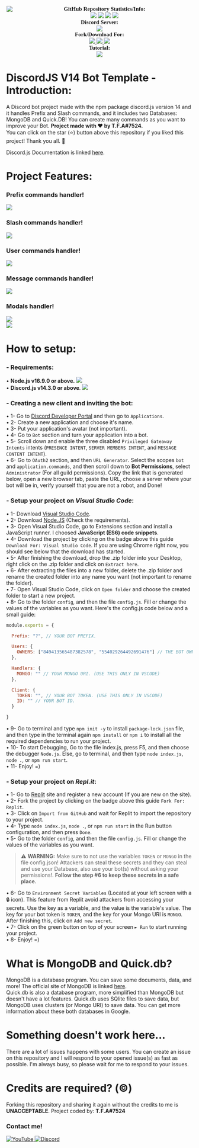 <p align="center">
	<img src="https://github-readme-stats.vercel.app/api/pin/?username=TFAGaming&repo=DiscordJS-V14-Bot-Template&theme=dark" style="float: left; margin: 0px 10px 15px 1px;"/> <a style="font-size: 20px"> <a style="font-size: 30px">
</p>



<p align="center">
    <a style="font-size:15px;font-family:verdana"><b>GitHub Repository Statistics/Info:</b></a><br>
    <img src="https://img.shields.io/github/release/TFAGaming/DiscordJS-V14-Bot-Template?label=Last%20Release">
    <!--<img src="https://img.shields.io/github/forks/TFAGaming/DiscordJS-V14-Bot-Template?label=Forks&color=32CD32">
    <img src="https://img.shields.io/github/stars/TFAGaming/DiscordJS-V14-Bot-Template?label=Stars&color=yellow"  -->
     <img src="https://img.shields.io/github/license/TFAGaming/DiscordJS-V14-Bot-Template?label=License&color=808080">
    <img src="https://img.shields.io/github/issues/TFAGaming/DiscordJS-V14-Bot-Template?label=Issues&color=yellow">
    <img src="https://img.shields.io/github/issues-closed/TFAGaming/DiscordJS-V14-Bot-Template?label=Issues%20Closed&color=32CD32">
    <br>
    <a style="font-size:15px;font-family:verdana"><b>Discord Server:</b></a><br>
    <a href="https://discord.gg/bGNRZcnwWy">
        <img src="https://img.shields.io/discord/918611797194465280.svg?label=Discord%20Server:&logo=discord&color=5865F2"><br>
    </a>
    <a style="font-size:15px;font-family:verdana"><b>Fork/Download For:</b></a><br>
    <a href="https://replit.com/github/TFAGaming/DiscordJS-V14-Bot-Template">
        <img src="https://img.shields.io/badge/Repl.it-100000?label=Fork%20on:&style=flat&logo=replit&color=808080&logoColor=white">
    </a>
    <a href="https://github.com/TFAGaming/DiscordJS-V14-Bot-Template/archive/refs/heads/main.zip">
        <img src="https://img.shields.io/badge/Visual Studio Code-100000?label=Download%20for:&style=flat&logo=visual studio code&color=blue&logoColor=007ACC">
    </a>
    <a href="https://github.com/TFAGaming/DiscordJS-V14-Bot-Template/fork">
        <img src="https://img.shields.io/badge/GitHub-100000?label=Fork%20on:&style=flat&logo=github&color=808080">
    </a><br>
    <a style="font-size:15px;font-family:verdana"><b>Tutorial:</b></a><br>
    <a href="https://www.youtube.com/watch?v=dGyzjW9Ld4U&t=175s&ab_channel=T.F.A7524">
	<img src="https://img.shields.io/badge/YouTube-100000?logo=youtube&logoColor=ff0000&label=Tutorial%20on:&color=ff0000">
    </a>
</p>

# DiscordJS V14 Bot Template - Introduction:
A Discord bot project made with the npm package discord.js version 14 and it handles Prefix and Slash commands, and it includes two Databases: MongoDB and Quick.DB! You can create many commands as you want to improve your Bot. **Project made with ❤ by T.F.A#7524.**<br>
You can click on the star (⭐️) button above this repository if you liked this project! Thank you all. 🙏

Discord.js Documentation is linked [here](https://discord.js.org/#/docs/discord.js/main/general/welcome).

# Project Features:
### Prefix commands handler!
<img src="https://media.discordapp.net/attachments/1006491186875338823/1016288782561054740/2022-09-05_11_08_23-Window.png">

### Slash commands handler!
<img src="https://media.discordapp.net/attachments/1006491186875338823/1016288782368112660/2022-09-05_11_07_58-Window.png">

### User commands handler!
<img src="https://media.discordapp.net/attachments/1006491186875338823/1016288782040965161/2022-09-05_11_07_46-Window.png">

### Message commands handler!
<img src="https://media.discordapp.net/attachments/994957246364647526/1016656196746358795/2022-09-06_11_19_59-Discord___verification___Testers_Paradise_-_Discord.png">

### Modals handler!
<img src="https://media.discordapp.net/attachments/1006491186875338823/1016737229374226562/2022-09-06_16_50_18-Discord___test___Testers_Paradise_-_Discord.png"><br>
<img src="https://media.discordapp.net/attachments/1006491186875338823/1016737229823025224/2022-09-06_16_50_31-Discord___test___Testers_Paradise_-_Discord.png">

# How to setup:
### - Requirements:

• **Node.js v16.9.0 or above.** <a href="https://nodejs.org/en/"><img src="https://img.shields.io/badge/v16.9.0-100000?style=flat&logo=node.js&label=Node.js&color=blue&logoColor=lime"></a><br>
• **Discord.js v14.3.0 or above**. <a href="https://www.npmjs.com/package/discord.js"><img src="https://img.shields.io/badge/v14.3.0-100000?style=flat&logo=npm&label=Discord.js&color=blue"></a>

### - Creating a new client and inviting the bot:
• 1- Go to [Discord Developer Portal](https://discord.com/developers) and then go to `Applications`. <br>
• 2- Create a new application and choose it's name. <br>
• 3- Put your application's avatar (not important).<br>
• 4- Go to `Bot` section and turn your application into a bot. <br>
• 5- Scroll down and enable the three disabled `Privileged Gateaway Intents` intents (`PRESENCE INTENT`, `SERVER MEMBERS INTENT`, and `MESSAGE CONTENT INTENT`).<br>
• 6- Go to `OAuth2` section, and then `URL Generator`. Select the scopes `bot` and `application.commands`, and then scroll down to **Bot Permissions**, select `Administrator` (For all guild permissions). Copy the link that is generated below, open a new browser tab, paste the URL, choose a server where your bot will be in, verify yourself that you are not a robot, and Done!

### - Setup your project on ___Visual Studio Code___:
• 1- Download [Visual Studio Code](https://code.visualstudio.com/Download).<br>
• 2- Download [Node.JS](https://nodejs.org/en/download/) (Check the requirements).<br>
• 3- Open Visual Studio Code, go to Extensions section and install a JavaScript runner. I choosed **JavaScript (ES6) code snippets**.<br>
• 4- Download the project by clicking on the badge above this guide `Download For: Visual Studio Code`. If you are using Chrome right now, you should see below that the download has started. <br>
• 5- After finishing the download, drop the .zip folder into your Desktop, right click on the .zip folder and click on `Extract here`.<br>
• 6- After extracting the files into a new folder, delete the .zip folder and rename the created folder into any name you want (not important to rename the folder).<br>
• 7- Open Visual Studio Code, click on `Open folder` and choose the created folder to start a new project.<br>
• 8- Go to the folder `config`, and then the file `config.js`. Fill or change the values of the variables as you want. Here's the config.js code below and a small guide:
```js
module.exports = {

  Prefix: "?", // YOUR BOT PREFIX.

  Users: {
    OWNERS: ["849413565487382578", "554029264492691476"] // THE BOT OWNERS ID.
  },

  Handlers: {
    MONGO: "" // YOUR MONGO URI. (USE THIS ONLY IN VSCODE)
  },

  Client: {
    TOKEN: "", // YOUR BOT TOKEN. (USE THIS ONLY IN VSCODE)
    ID: "" // YOUR BOT ID.
  }

}
```

• 9- Go to terminal and type `npm init -y` to install `package-lock.json` file, and then type in the terminal again `npm install` or `npm i` to install all the required dependencies to run your project.<br>
• 10- To start Debugging, Go to the file index.js, press F5, and then choose the debugger `Node.js`. Else, go to terminal, and then type `node index.js`, `node .`, or `npm run start`.<br>
• 11- Enjoy! =)

### - Setup your project on ___Repl.it___:
• 1- Go to [Replit](https://www.replit.com) site and register a new account (If you are new on the site).<br>
• 2- Fork the project by clicking on the badge above this guide `Fork For: Replit`.<br>
• 3- Click on `Import from GitHub` and wait for Replit to import the repository to your project.<br>
• 4- Type `node index.js`, `node .`, or `npm run start` in the Run button configuration, and then press `Done`.<br>
• 5- Go to the folder `config`, and then the file `config.js`. Fill or change the values of the variables as you want.

> ⚠️ **WARNING:** Make sure to not use the variables `TOKEN` or `MONGO` in the file config.json! Attackers can steal these secrets and they can steal and use your Database, also use your bot(s) without asking your permissions!. **Follow the step #6 to keep these secrets in a safe place.**

• 6- Go to `Environment Secret Variables` (Located at your left screen with a 🔒 icon). This feature from Replit avoid attackers from accessing your secrets. Use the key as a variable, and the value is the variable's value. The key for your bot token is `TOKEN`, and the key for your Mongo URI is `MONGO`. After finishing this, click on `Add new secret`.<br>
• 7- Click on the green button on top of your screen `► Run` to start running your project.<br>
• 8- Enjoy! =)

# What is MongoDB and Quick.db?
MongoDB is a database program. You can save some documents, data, and more! The official site of MongoDB is linked [here](https://www.mongodb.com/).<br>
Quick.db is also a database program, more simplified than MongoDB but doesn't have a lot features. Quick.db uses SQlite files to save data, but MongoDB uses clusters (or Mongo URI) to save data. You can get more information about these both databases in Google.

# Something doesn't work here...
There are a lot of issues happens with some users. You can create an issue on this repository and I will respond to your opened issue(s) as fast as possible. I'm always busy, so please wait for me to respond to your issues.

# Credits are required? (©)
Forking this repository and sharing it again without the credits to me is **UNACCEPTABLE**. Project coded by: **T.F.A#7524**

### Contact me!
<a href='https://www.youtube.com/c/TFA7524' target="_blank">
    <img alt='YouTube' src='https://img.shields.io/badge/YouTube-100000?style=social&logo=YouTube&logoColor=FF0000&labelColor=000000&color=EAE9E9'/>
</a>
<a href='https://dsc.gg/codingdevelopment' target="_blank">
    <img alt='Discord' src='https://img.shields.io/badge/Discord-100000?style=social&logo=Discord&logoColor=5865F2&labelColor=000000&color=EAE9E9'/>
</a>
